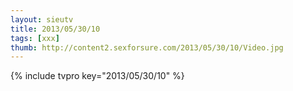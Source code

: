 ```yaml
--- 
layout: sieutv
title: 2013/05/30/10
tags: [xxx]
thumb: http://content2.sexforsure.com/2013/05/30/10/Video.jpg
---
```

{% include tvpro key="2013/05/30/10" %} 

